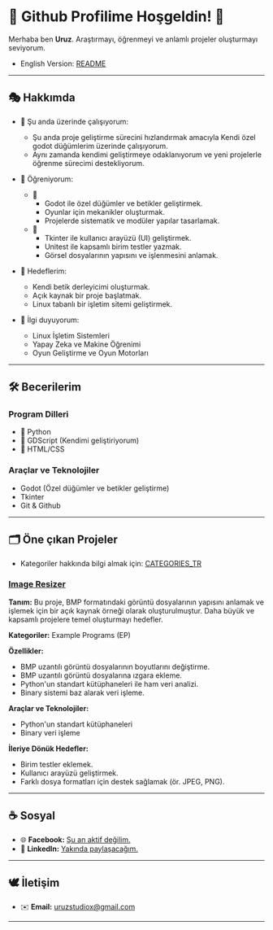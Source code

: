 # 🐺 Github Profilime Hoşgeldin! 🍁
Merhaba ben **Uruz**. Araştırmayı, öğrenmeyi ve anlamlı projeler oluşturmayı seviyorum.
- English Version: [README](README.md)

---

## 🎭 Hakkımda
- 📑 Şu anda üzerinde çalışıyorum:
  <!-- - Şu anda proje geliştirme sürecini hızlandırmak amacıyla Python 
  modülleri üzerinde çalışıyorum.-->
  - Şu anda proje geliştirme sürecini hızlandırmak amacıyla Kendi özel godot
  düğümlerim üzerinde çalışıyorum.
  - Aynı zamanda kendimi geliştirmeye odaklanıyorum ve yeni projelerle öğrenme
  sürecimi destekliyorum.
  
- 🌱 Öğreniyorum:
  - 🥇
    - Godot ile özel düğümler ve betikler geliştirmek.
    - Oyunlar için mekanikler oluşturmak.
    - Projelerde sistematik ve modüler yapılar tasarlamak.
  - 🥈
    - Tkinter ile kullanıcı arayüzü (UI) geliştirmek.
    - Unitest ile kapsamlı birim testler yazmak.
    - Görsel dosyalarının yapısını ve işlenmesini anlamak.

- 🎯 Hedeflerim:
  - Kendi betik derleyicimi oluşturmak.
  - Açık kaynak bir proje başlatmak.
  - Linux tabanlı bir işletim sitemi geliştirmek.

- 🔎 İlgi duyuyorum:
  - Linux İşletim Sistemleri
  - Yapay Zeka ve Makine Öğrenimi
  - Oyun Geliştirme ve Oyun Motorları

---

## 🛠️ Becerilerim

### Program Dilleri
- 🥇 Python
- 🥈 GDScript (Kendimi geliştiriyorum)
- 🥉 HTML/CSS

###  Araçlar ve Teknolojiler
- Godot (Özel düğümler ve betikler geliştirme)
- Tkinter
- Git & Github

---

## 🗂️ Öne çıkan Projeler
- Kategoriler hakkında bilgi almak için: [CATEGORIES_TR](docs/tr/CATEGORIES_TR.md)

### [Image Resizer](https://github.com/uruzstudiox/ImageResizer)
**Tanım:**
Bu proje, BMP formatındaki görüntü dosyalarının yapısını anlamak ve işlemek
için bir açık kaynak örneği olarak oluşturulmuştur. Daha büyük ve kapsamlı 
projelere temel oluşturmayı hedefler.

**Kategoriler:** Example Programs (EP)

**Özellikler:**
- BMP uzantılı görüntü dosyalarının boyutlarını değiştirme.
- BMP uzantılı görüntü dosyalarına ızgara ekleme.
- Python'un standart kütüphaneleri ile ham veri analizi.
- Binary sistemi baz alarak veri işleme.

**Araçlar ve Teknolojiler:**
- Python'un standart kütüphaneleri
- Binary veri işleme

**İleriye Dönük Hedefler:**
- Birim testler eklemek.
- Kullanıcı arayüzü geliştirmek.
- Farklı dosya formatları için destek sağlamak (ör. JPEG, PNG).

---

## ☕ Sosyal
- 🌐 **Facebook:** [Şu an aktif değilim.]()
- 🤝 **LinkedIn:** [Yakında paylaşacağım.]()

---

## 🕊️ İletişim
  - ✉️ **Email:** [uruzstudiox@gmail.com](mailto:uruzstudiox@gmail.com)

---

<footer>
</footer>